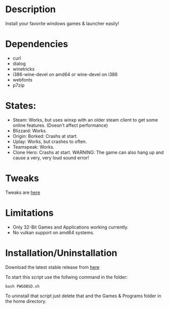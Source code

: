 # Description

Install your favorite windows games & launcher easily!

# Dependencies

- curl
- dialog
- winetricks
- i386-wine-devel on amd64 or wine-devel on i386
- webfonts
- p7zip

# States:

- Steam: Works, but uses winxp with an older steam client to get some online features. (Doesn't affect performance)
- Blizzard: Works.
- Origin: Borked: Crashs at start.
- Uplay: Works, but crashes to often.
- Teamspeak: Works.
- Clone Hero: Crashs at start. WARNING: The game can also hang up and cause a very, very loud sound error!

# Tweaks

Tweaks are [here](Tweaks.md)

# Limitations

- Only 32-Bit Games and Applications working currently.
- No vulkan support on amd64 systems.

# Installation/Uninstallation

Download the latest stable release from [here](https://github.com/Alexander88207/PWGOBSD/releases)

To start this script use the follwing command in the folder:
```
bash PWGOBSD.sh
```

To uninstall that script just delete that and the Games & Programs folder in the home directory.
